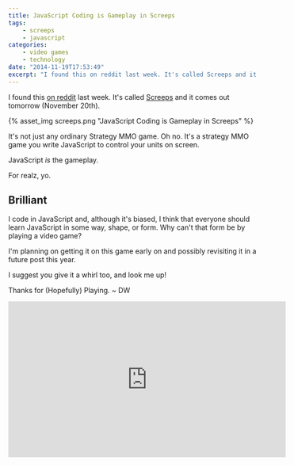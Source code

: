 ```yaml
---
title: JavaScript Coding is Gameplay in Screeps
tags:
    - screeps
    - javascript
categories:
    - video games
    - technology
date: "2014-11-19T17:53:49"
excerpt: "I found this on reddit last week. It's called Screeps and it comes out tomorrow (November 20th)."
---
```


I found this [on reddit](http://www.reddit.com/r/javascript/comments/2m2afe/screeps_the_worlds_first_mmo_sandbox_strategy/) last week. It's called [Screeps](http://screeps.com/) and it comes out tomorrow (November 20th).

{% asset_img screeps.png "JavaScript Coding is Gameplay in Screeps" %}

It's not just any ordinary Strategy MMO game. Oh no. It's a strategy MMO game you write JavaScript to control your units on screen.

JavaScript _is_ the gameplay.

For realz, yo.

## Brilliant

I code in JavaScript and, although it's biased, I think that everyone should learn JavaScript in some way, shape, or form. Why can't that form be by playing a video game?

I'm planning on getting it on this game early on and possibly revisiting it in a future post this year.

I suggest you give it a whirl too, and look me up!

Thanks for (Hopefully) Playing. ~ DW

<iframe width="560" height="315" src="http://www.davidwesst.com//www.youtube.com/embed/pAfPqxzyBIc" frameborder="0" allowfullscreen></iframe>